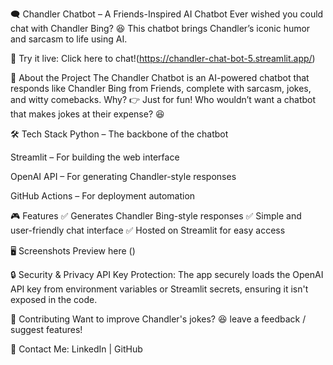 🗨️ Chandler Chatbot – A Friends-Inspired AI Chatbot
Ever wished you could chat with Chandler Bing? 😆 This chatbot brings Chandler’s iconic humor and sarcasm to life using AI.

🚀 Try it live: Click here to chat!(https://chandler-chat-bot-5.streamlit.app/)

📌 About the Project
The Chandler Chatbot is an AI-powered chatbot that responds like Chandler Bing from Friends, complete with sarcasm, jokes, and witty comebacks.
Why?
👉 Just for fun! Who wouldn’t want a chatbot that makes jokes at their expense? 😆

🛠 Tech Stack
Python – The backbone of the chatbot

Streamlit – For building the web interface

OpenAI API – For generating Chandler-style responses

GitHub Actions – For deployment automation

🎮 Features
✅ Generates Chandler Bing-style responses
✅ Simple and user-friendly chat interface
✅ Hosted on Streamlit for easy access

🖥️ Screenshots
Preview here ()


🔒 Security & Privacy
API Key Protection: The app securely loads the OpenAI API key from environment variables or Streamlit secrets, ensuring it isn't exposed in the code.

🤝 Contributing
Want to improve Chandler's jokes? 😆 leave a feedback / suggest features!

📩 Contact Me: LinkedIn | GitHub
